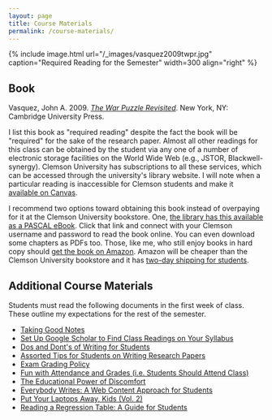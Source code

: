```yaml
---
layout: page
title: Course Materials
permalink: /course-materials/
---
```


{% include image.html url="/_images/vasquez2009twpr.jpg" caption="Required Reading for the Semester" width=300 align="right" %}

## Book

Vasquez, John A. 2009. [*The War Puzzle Revisited*](https://www.amazon.com/Revisited-Cambridge-Studies-International-Relations/dp/0521708230). New York, NY: Cambridge University Press. 

I list this book as "required reading" despite the fact the book will be "required" for the sake of the research paper. Almost all other readings for this class can be obtained by the student via any one of a number of electronic storage facilities on the World Wide Web (e.g., JSTOR, Blackwell-synergy). Clemson University has subscriptions to all these services, which can be accessed through the university's library website. I will note when a particular reading is inaccessible for Clemson students and make it [available on Canvas](https://www.clemson.edu/canvas/).

I recommend two options toward obtaining this book instead of overpaying for it at the Clemson University bookstore. One, [the library has this available as a PASCAL eBook](http://libcat.clemson.edu/record=b3650354). Click that link and connect with your Clemson username and password to read the book online. You can even download some chapters as PDFs too. Those, like me, who still enjoy books in hard copy should [get the book on Amazon](https://www.amazon.com/Revisited-Cambridge-Studies-International-Relations/dp/0521708230). Amazon will be cheaper than the Clemson University bookstore and it has [two-day shipping for students](https://www.amazon.com/Amazon-Student/b?ie=UTF8&node=668781011).



## Additional Course Materials

Students must read the following documents in the first week of class. These outline my expectations for the rest of the semester.

- [Taking Good Notes](http://svmiller.com/blog/2014/09/taking-good-notes/)
- [Set Up Google Scholar to Find Class Readings on Your Syllabus](http://svmiller.com/blog/2017/07/set-up-google-scholar-to-find-class-readings/)
- [Dos and Dont's of Writing for Students](http://svmiller.com/blog/2015/06/dos-and-donts-of-writing-for-students/)
- [Assorted Tips for Students on Writing Research Papers](http://svmiller.com/blog/2015/12/assorted-tips-students-research-papers/)
- [Exam Grading Policy](https://www.dropbox.com/s/apihjs7di81aqcv/svm-exam-grading-policy.pdf?dl=0)
- [Fun with Attendance and Grades (i.e. Students Should Attend Class)](http://svmiller.com/blog/2016/05/fun-with-attendance-grades/)
- [The Educational Power of Discomfort](http://svmiller.com/blog/2016/05/educational-power-discomfort/)
- [Everybody Writes: A Web Content Approach for Students](http://svmiller.com/blog/2016/05/everybody-writes-academic/)
- [Put Your Laptops Away, Kids (Vol. 2)](http://svmiller.com/blog/2016/05/put-your-laptops-away-2/)
- [Reading a Regression Table: A Guide for Students](http://svmiller.com/blog/2014/08/reading-a-regression-table-a-guide-for-students/)